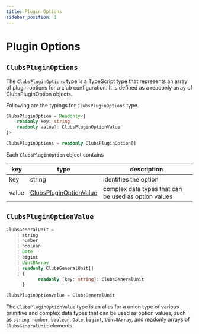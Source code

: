 ```yaml
---
title: Plugin Options
sidebar_position: 1
---
```


# Plugin Options

## `ClubsPluginOptions`

The `ClubsPluginOptions` type is a TypeScript type that represents an array of plugin options for a club configuration. It is defined as a readonly array of ClubsPluginOption objects.

Following are the typings for `ClubsPluginOptions` type.

```ts
ClubsPluginOption = Readonly<{
	readonly key: string
	readonly value?: ClubsPluginOptionValue
}>

ClubsPluginOptions = readonly ClubsPluginOption[]
```

Each `ClubsPluginOption` object contains

| key   | type                                                                             | description                                          |
| ----- | -------------------------------------------------------------------------------- | ---------------------------------------------------- |
| key   | string                                                                           | identifies the option                                |
| value | [ClubsPluginOptionValue](/clubs/reference/plugin-options#clubspluginoptionvalue) | complex data types that can be used as option values |

## `ClubsPluginOptionValue`

```ts
ClubsGeneralUnit =
	| string
	| number
	| boolean
	| Date
	| bigint
	| Uint8Array
	| readonly ClubsGeneralUnit[]
	| {
			readonly [key: string]: ClubsGeneralUnit
	  }

ClubsPluginOptionValue = ClubsGeneralUnit
```

The `ClubsPluginOptionValue` type is an alias for a union type of various primitive and complex data types that can be used as option values, such as `string`, `number`, `boolean`, `Date`, `bigint`, `Uint8Array`, and readonly arrays of `ClubsGeneralUnit` elements.
